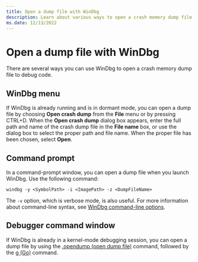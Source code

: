 ```yaml
---
title: Open a dump file with WinDbg
description: Learn about various ways to open a crash memory dump file using WinDbg in a debugging session.
ms.date: 12/13/2022
---
```


# Open a dump file with WinDbg

There are several ways you can use WinDbg to open a crash memory dump file to debug code.

## WinDbg menu

If WinDbg is already running and is in dormant mode, you can open a dump file by choosing **Open crash dump** from the **File** menu or by pressing CTRL+D. When the **Open crash dump** dialog box appears, enter the full path and name of the crash dump file in the **File name** box, or use the dialog box to select the proper path and file name. When the proper file has been chosen, select **Open**.

## Command prompt

In a command-prompt window, you can open a dump file when you launch WinDbg. Use the following command:

```Console
windbg -y <SymbolPath> -i <ImagePath> -z <DumpFileName>
```

The `-v` option, which is verbose mode, is also useful. For more information about command-line syntax, see [WinDbg command-line options](windbg-command-line-options.md).

## Debugger command window

If WinDbg is already in a kernel-mode debugging session, you can open a dump file by using the [.opendump (open dump file)](-opendump--open-dump-file-.md) command, followed by the [g (Go)](g--go-.md) command.
